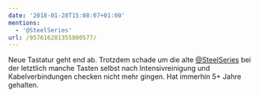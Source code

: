 ```yaml
---
date: '2018-01-28T15:08:07+01:00'
mentions:
  - '@SteelSeries'
url: /957616281355800577/
---
```

Neue Tastatur geht end ab. Trotzdem schade um die alte [@SteelSeries](https://twitter.com/@SteelSeries) bei der letztlich manche Tasten selbst nach Intensivreinigung und Kabelverbindungen checken nicht mehr gingen. Hat immerhin 5+ Jahre gehalten.
